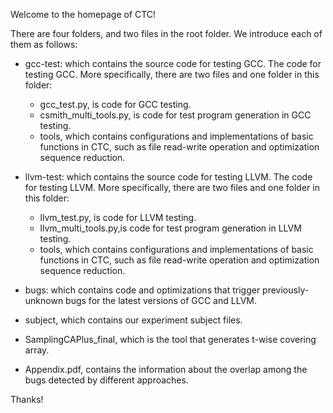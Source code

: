 Welcome to the homepage of CTC!

There are four folders, and two files in the root folder. We introduce each of them as follows:

- gcc-test: which contains the source code for testing GCC. The code for testing GCC. More specifically, there are two files and one folder in this folder:
  - gcc_test.py, is code for GCC testing.
  - csmith_multi_tools.py, is code for test program generation in GCC testing.
  - tools, which contains configurations and implementations of basic functions in CTC, such as file read-write operation and optimization sequence reduction.

- llvm-test: which contains the source code for testing LLVM. The code for testing LLVM. More specifically, there are two files and one folder in this folder:
  - llvm_test.py, is code for LLVM testing.
  - llvm_multi_tools.py,is code for test program generation in LLVM testing.
  - tools, which contains configurations and implementations of basic functions in CTC, such as file read-write operation and optimization sequence reduction.

- bugs: which contains code and optimizations that trigger previously-unknown bugs for the latest versions of GCC and LLVM. 

- subject, which contains our experiment subject files. 

- SamplingCAPlus_final, which is the tool that generates t-wise covering array.
  
- Appendix.pdf, contains the information about the overlap among the bugs detected by different approaches.

Thanks!